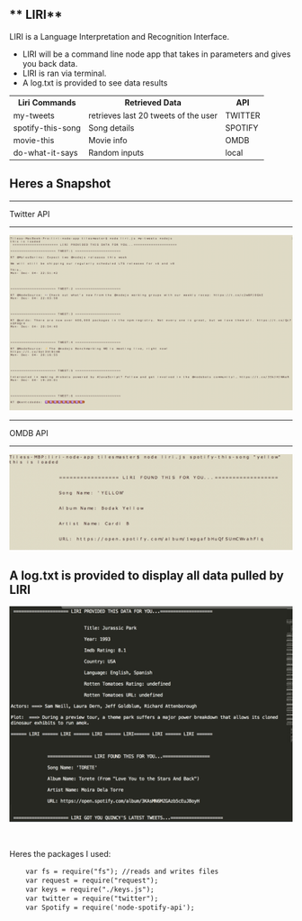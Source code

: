   
##   ** LIRI**
  
  LIRI is a Language Interpretation and Recognition Interface.
  
* LIRI will be a command line node app that takes in parameters and gives you back data.
* LIRI is ran via terminal.
* A log.txt is provided to see data results

<table>
  <tr>
    <th>Liri Commands</th>
    <th>Retrieved Data</th>
    <th>API</th>
  </tr>
  <tr>
    <td>my-tweets</td>
    <td>retrieves last 20 tweets of the user</td>
    <td>TWITTER</td>
  </tr>
  <tr>
    <td>spotify-this-song</td>
    <td>Song details</td>
    <td>SPOTIFY</td>
  </tr>
  <tr>
    <td>movie-this</td>
    <td>Movie info</td>
    <td>OMDB</td>
  </tr>
  <tr>
    <td>do-what-it-says</td>
    <td>Random inputs</td>
    <td>local</td>
  </tr>
  </table>

## Heres a Snapshot
<hr>
Twitter API
<hr>

![TWITTER](https://github.com/IamGiel/liri-node-app/blob/master/images/my-tweets.png?raw=true)

<hr>
OMDB API
<hr>

![OMDB](https://github.com/IamGiel/liri-node-app/blob/master/images/spotify-this-song.png?raw=true)

## A log.txt is provided to display all data pulled by LIRI

![logs](https://github.com/IamGiel/liri-node-app/blob/master/images/logs.png?raw=true)

<br>

Heres the packages I used: 
       
        var fs = require("fs"); //reads and writes files
	    var request = require("request");
	    var keys = require("./keys.js");
	    var twitter = require("twitter");
	    var Spotify = require('node-spotify-api');


